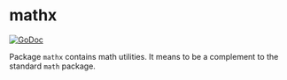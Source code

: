 # mathx

[![GoDoc](https://godoc.org/github.com/icza/gox/mathx?status.svg)](https://godoc.org/github.com/icza/gox/mathx)

Package `mathx` contains math utilities.
It means to be a complement to the standard `math` package.
